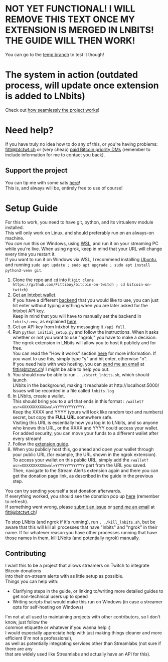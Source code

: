 # NOT YET FUNCTIONAL! I WILL REMOVE THIS TEXT ONCE MY EXTENSION IS MERGED IN LNBITS! THE GUIDE WILL THEN WORK!
You can go to the [temp branch](https://github.com/Fittiboy/bitcoin-on-twitch/tree/temp) to test it though!

# The system in action (outdated process, will update once extension is added to LNbits)
Check out [how seamlessly the project works](https://twitter.com/Fittiboy/status/1399753700445507590)!

# Need help?
If you have truly no idea how to do any of this, or you're having problems:  
fitti@btctwt.ch or (very cheap) [paid Bitcoin priority DMs](https://fitti.io/dm) (remember to include information for me to contact you back).

## Support the project
You can tip me with some sats [here](https://fitti.io/tips)!  
This is, and always will be, entirely free to use of course!

# Setup Guide

For this to work, you need to have git, python, and its virtualenv module installed.  
This will only work on Linux, and should preferably run on an always-on machine.  
You *can* run this on Windows, using [WSL](https://duckduckgo.com/?q=how+to+install+wsl), and run it on your streaming PC while you're live.
When using ngrok, keep in mind that your URL will change every time you restart it.  
If you want to run it on Windows via WSL, I recommend installing [Ubuntu](https://ubuntu.com/wsl), and running `sudo apt update ; sudo apt upgrade ; sudo apt install python3-venv git`.  
1. Clone the repo and `cd` into it (`git clone https://github.com/Fittiboy/bitcoin-on-twitch ; cd bitcoin-on-twitch`)
1. [Get an lntxbot wallet](https://t.me/lntxbot).  
   If you have a different [backend](https://lnbits.org/guide/wallets.html) that you would like to use, you can just hit enter without typing anything when you are later asked for the lntxbot API key.  
   Keep in mind that you will have to manually set the backend in `lnbits/.env`, as explained [here](https://lnbits.org/guide/wallets.html)
1. Get an API key from lntxbot by messaging it `/api full`.
1. Run `python initial_setup.py` and follow the instructions.
   When it asks whether or not you want to use "ngrok," you have to make a decision:
   The ngrok extension in LNbits will allow you to host it publicly and for free.  
   You can read the "How it works" section [here](https://github.com/Fittiboy/lnbits/blob/TwitchAlerts/lnbits/extensions/ngrok/README.md#how-it-works) for more information. If you want to use this, simply type "y" and hit enter, otherwise "n".  
   If you need help with web hosting, you can [send me an email](mailto:fitti@btctwt.ch) at fitti@btctwt.ch! I might be able to help you out.
1. You should now be able to run `. ./start_lnbits.sh`, which should launch  
   LNbits in the background, making it reachable at http://localhost:5000/  
   Issues will be recorded in a file called `lnbits.log`
1. In LNbits, create a wallet.  
   This should bring you to a url that ends in this format : `/wallet?usr=XXXXXXXXXX&wal=YYYYYYYYYYYYY`.  
   Keep the XXXX and YYYY (yours will look like random text and numbers) secret, but copy the **FULL URL** somewhere safe.  
   Visiting this URL is essentially how you log in to LNbits, and so anyone who knows this URL, or the XXXX and YYYY could access your wallet.  
   For added security, you can move your funds to a different wallet after every stream!     
1. Follow the [extension guide](https://github.com/Fittiboy/lnbits/blob/TwitchAlerts/lnbits/extensions/streamalerts/README.md).
1. When you publicly host this, go ahead and open your wallet through your public URL (for example, the URL shown in the ngrok extension).  
   To access your wallet on this public URL, simply add the `/wallet?usr=XXXXXXXXXX&wal=YYYYYYYYYYYYY` part from the URL you saved.  
   Then, navigate to the Stream Alerts extension again and there you can get the donation page link, as described in the guide in the previous step.

You can try sending yourself a test donation afterwards.  
If everything worked, you should see the donation pop up [here](https://streamlabs.com/dashboard#/donations) (remember to refresh).  
If something went wrong, please [submit an issue](https://github.com/Fittiboy/bitcoin-on-twitch/issues/new/choose) or [send me an email](mailto:fitti@btctwt.ch) at fitti@btctwt.ch!  

To stop LNbits (and ngrok if it's running), run `. ./kill_lnbits.sh`, but be aware that this will kill all processes that have "lnbits" and "ngrok" in their name.
If for whatever reason you have other processes running that have those names in them, kill LNbits (and potentially ngrok) manually.

## Contributing
I want this to be a project that allows streamers on Twitch to integrate Bitcoin donations  
into their on-stream alerts with as little setup as possible.  
Things you can help with:  
* Clarifying steps in the guide, or linking to/writing more detailed guides to get non-technical users up to speed
* Writing scripts that would make this run on Windows (in case a streamer opts for self-hosting on Windows)

I'm not at all used to maintaining projects with other contributors, so I don't know, just follow the  
common etiquette or whatever if you wanna help :)  
I would especially appreciate help with just making things cleaner and more efficient (I'm not a professional),  
as well as potentially integrating services other than Streamlabs (not sure if there are any  
that are widely used like Streamlabs and actually have an API for this).
